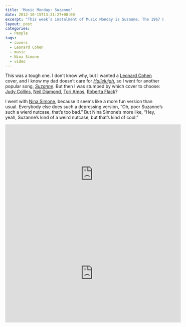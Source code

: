 ```yaml
---
title: 'Music Monday: Suzanne'
date: 2012-10-15T13:31:27+00:00
excerpt: "This week’s instalment of Music Monday is Suzanne. The 1967 Leonard Cohen original and the 1969 cover by Nina Simone."
layout: post
categories:
  - People
tags:
  - covers
  - Leonard Cohen
  - music
  - Nina Simone
  - video
---
```

This was a tough one. I don&#8217;t know why, but I wanted a [Leonard Cohen](http://en.wikipedia.org/wiki/Leonard_Cohen) cover, and I know my dad doesn&#8217;t care for [_Hallelujah_](http://en.wikipedia.org/wiki/Hallelujah_(Leonard_Cohen_song)), so I went for another popular song, [_Suzanne_](http://en.wikipedia.org/wiki/Suzanne_(Leonard_Cohen_song)). But then I was stumped by which cover to choose: [Judy Collins](http://www.judycollins.com/index1.php), [Neil Diamond](http://www.neildiamond.com/), [Tori Amos](http://www.toriamos.com/), [Roberta Flack](http://www.robertaflack.com/)?

I went with [Nina Simone](http://www.ninasimone.com/), because it seems like a more fun version than usual. Everybody else does such a depressing version, &#8220;Oh, poor Suzanne&#8217;s such a wierd nutcase, that&#8217;s too bad.&#8221; But Nina Simone&#8217;s more like, &#8220;Hey, yeah, Suzanne&#8217;s kind of a weird nutcase, but that&#8217;s kind of cool.&#8221;

<div class="video-container">
	<iframe width="560" height="315" src="https://www.youtube.com/embed/6o6zMPLcXZ8" frameborder="0" allowfullscreen></iframe>
</div>

<div class="video-container">
	<iframe width="560" height="315" src="https://www.youtube.com/embed/T3B0iJQcXmk" frameborder="0" allowfullscreen></iframe>
</div>